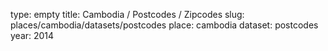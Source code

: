 type: empty
title: Cambodia / Postcodes / Zipcodes
slug: places/cambodia/datasets/postcodes
place: cambodia
dataset: postcodes
year: 2014
